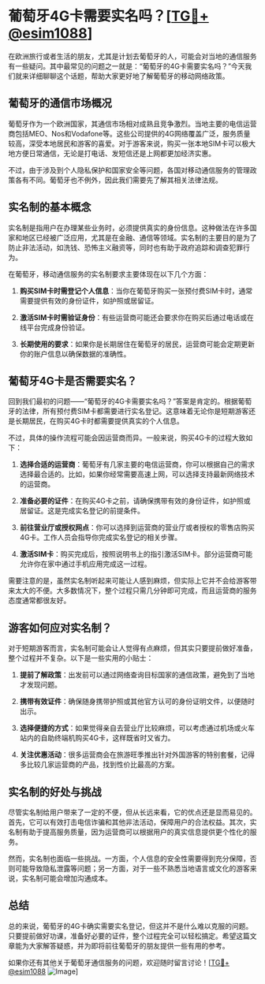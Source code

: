 # 葡萄牙4G卡需要实名吗？[[TG💪+ @esim1088](https://t.me/s/esim1088)]

在欧洲旅行或者生活的朋友，尤其是计划去葡萄牙的人，可能会对当地的通信服务有一些疑问。其中最常见的问题之一就是：“葡萄牙的4G卡需要实名吗？”今天我们就来详细聊聊这个话题，帮助大家更好地了解葡萄牙的移动网络政策。

## 葡萄牙的通信市场概况

葡萄牙作为一个欧洲国家，其通信市场相对成熟且竞争激烈。当地主要的电信运营商包括MEO、Nos和Vodafone等。这些公司提供的4G网络覆盖广泛，服务质量较高，深受本地居民和游客的喜爱。对于游客来说，购买一张本地SIM卡可以极大地方便日常通信，无论是打电话、发短信还是上网都更加经济实惠。

不过，由于涉及到个人隐私保护和国家安全等问题，各国对移动通信服务的管理政策各有不同。葡萄牙也不例外，因此我们需要先了解其相关法律法规。

## 实名制的基本概念

实名制是指用户在办理某些业务时，必须提供真实的身份信息。这种做法在许多国家和地区已经被广泛应用，尤其是在金融、通信等领域。实名制的主要目的是为了防止非法活动，如洗钱、恐怖主义融资等，同时也有助于政府追踪和调查犯罪行为。

在葡萄牙，移动通信服务的实名制要求主要体现在以下几个方面：

1. **购买SIM卡时需登记个人信息**：当你在葡萄牙购买一张预付费SIM卡时，通常需要提供有效的身份证件，如护照或居留证。
   
2. **激活SIM卡时需验证身份**：有些运营商可能还会要求你在购买后通过电话或在线平台完成身份验证。

3. **长期使用的要求**：如果你是长期居住在葡萄牙的居民，运营商可能会定期更新你的账户信息以确保数据的准确性。

## 葡萄牙4G卡是否需要实名？

回到我们最初的问题——“葡萄牙的4G卡需要实名吗？”答案是肯定的。根据葡萄牙的法律，所有预付费SIM卡都需要进行实名登记。这意味着无论你是短期游客还是长期居民，在购买4G卡时都需要提供真实的个人信息。

不过，具体的操作流程可能会因运营商而异。一般来说，购买4G卡的过程大致如下：

1. **选择合适的运营商**：葡萄牙有几家主要的电信运营商，你可以根据自己的需求选择最合适的。比如，如果你经常需要高速上网，可以选择支持最新网络技术的运营商。

2. **准备必要的证件**：在购买4G卡之前，请确保携带有效的身份证件，如护照或居留证。这是完成实名登记的前提条件。

3. **前往营业厅或授权网点**：你可以选择到运营商的营业厅或者授权的零售店购买4G卡。工作人员会指导你完成实名登记的相关步骤。

4. **激活SIM卡**：购买完成后，按照说明书上的指引激活SIM卡。部分运营商可能允许你在家中通过手机应用完成这一过程。

需要注意的是，虽然实名制听起来可能让人感到麻烦，但实际上它并不会给游客带来太大的不便。大多数情况下，整个过程只需几分钟即可完成，而且运营商的服务态度通常都很友好。

## 游客如何应对实名制？

对于短期游客而言，实名制可能会让人觉得有点麻烦，但其实只要提前做好准备，整个过程并不复杂。以下是一些实用的小贴士：

1. **提前了解政策**：出发前可以通过网络查询目标国家的通信政策，避免到了当地才发现问题。

2. **携带有效证件**：确保随身携带护照或其他官方认可的身份证明文件，以便随时出示。

3. **选择便捷的方式**：如果觉得亲自去营业厅比较麻烦，可以考虑通过机场或火车站内的自助终端机购买4G卡，这样既省时又省力。

4. **关注优惠活动**：很多运营商会在旅游旺季推出针对外国游客的特别套餐，记得多比较几家运营商的产品，找到性价比最高的方案。

## 实名制的好处与挑战

尽管实名制给用户带来了一定的不便，但从长远来看，它的优点还是显而易见的。首先，它可以有效打击电信诈骗和其他非法活动，保障用户的合法权益。其次，实名制有助于提高服务质量，因为运营商可以根据用户的真实信息提供更个性化的服务。

然而，实名制也面临一些挑战。一方面，个人信息的安全性需要得到充分保障，否则可能导致隐私泄露等问题；另一方面，对于一些不熟悉当地语言或文化的游客来说，实名制可能会增加沟通成本。

## 总结

总的来说，葡萄牙的4G卡确实需要实名登记，但这并不是什么难以克服的问题。只要提前做好功课，准备好必要的证件，整个过程完全可以轻松搞定。希望这篇文章能为大家解答疑惑，并为即将前往葡萄牙的朋友提供一些有用的参考。

如果你还有其他关于葡萄牙通信服务的问题，欢迎随时留言讨论！[[TG💪+ @esim1088](https://t.me/s/esim1088) ![Image](https://i.postimg.cc/4NQfJmqS/Snipaste-2025-05-13-00-14-12.png)]